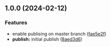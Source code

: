 ## 1.0.0 (2024-02-12)


### Features

* enable publising on master branch ([fae5e2f](https://github.com/nutgaard/REST-API-mock/commit/fae5e2f990b7c71f4d97c480ebc5d67df8a727f1))
* **publish:** initial publish ([8aed3d6](https://github.com/nutgaard/REST-API-mock/commit/8aed3d64a6cb2031008cbf5be9b585f1f1bef99c))
